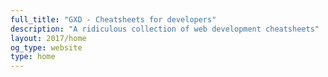 ```yaml
---
full_title: "GXD - Cheatsheets for developers"
description: "A ridiculous collection of web development cheatsheets"
layout: 2017/home
og_type: website
type: home
---
```

